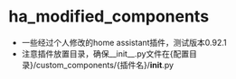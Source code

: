 # ha_modified_components
- 一些经过个人修改的home assistant插件，测试版本0.92.1
- 注意插件放置目录，确保__init__.py文件在{配置目录}/custom_components/{插件名}/__init__.py
